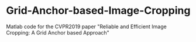 # Grid-Anchor-based-Image-Cropping
Matlab code for the CVPR2019 paper "Reliable and Efficient Image Cropping: A Grid Anchor based Approach"
